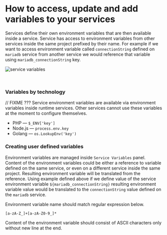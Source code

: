 # How to access, update and add variables to your services

Services define their own environment variables that are then available
inside a service. Service has access to environment variables from other services
inside the same project prefixed by their name. For example if we want
to access environment variable called `connectionString` defined on `mariadb` service
from another service we would reference that variable using `mariadb_connectionString` key.


![service variables](/service-variables.png "service variables")


<br/>

### Variables by technology

// FIXME ???
Service environment variables are available via environment variables inside runtime services. Other services cannot use these variables at the moment to configure themselves.

- PHP — `$_ENV['key']`
- Node.js — `process.env.key`
- Golang — `os.LookupEnv('key')`


### Creating user defined variables

Environment variables are managed inside `Service Variables` panel. Content of the environment
variables could be either a reference to variable defined on the same service, or even on
a different service inside the same project. Resulting
environment variable will be translated from the reference. Using example
defined above if we define value of the service environment variable
`${mariadb_connectionString}` resulting environment variable value would be
translated to the `connectionString` value defined on the `mariadb` service.

Environment variable name should match regular expression  below.

```
[a-zA-Z_]+[a-zA-Z0-9_]*
```

Content of the environment variable should consist of ASCII characters only without new line at the
end.
